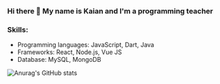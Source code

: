 ### Hi there 👋 My name is Kaian and I'm a programming teacher

### Skills:
- Programming languages: JavaScript, Dart, Java
- Frameworks: React, Node.js, Vue JS
- Database: MySQL, MongoDB

![Anurag's GitHub stats](https://github-readme-stats.vercel.app/api?username=anuraghazra&show_icons=true)
